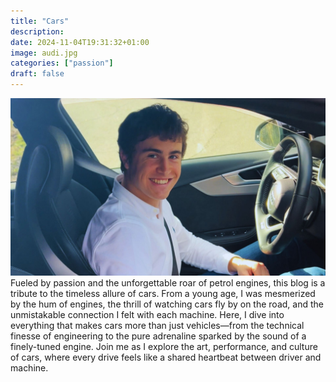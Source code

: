 ```yaml
---
title: "Cars"
description: 
date: 2024-11-04T19:31:32+01:00
image: audi.jpg
categories: ["passion"]
draft: false
---
```


![Driving around the Audi](audi.jpg)
Fueled by passion and the unforgettable roar of petrol engines, this blog is a tribute to the timeless allure of cars. From a young age, I was mesmerized by the hum of engines, the thrill of watching cars fly by on the road, and the unmistakable connection I felt with each machine. Here, I dive into everything that makes cars more than just vehicles—from the technical finesse of engineering to the pure adrenaline sparked by the sound of a finely-tuned engine. Join me as I explore the art, performance, and culture of cars, where every drive feels like a shared heartbeat between driver and machine.